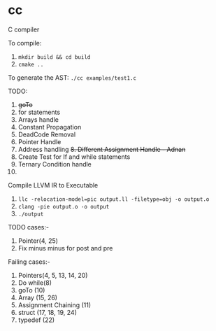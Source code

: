 # cc
C compiler

To compile:
1. `mkdir build && cd build`
2. `cmake ..`

To generate the AST:
`./cc examples/test1.c`

TODO:
1. ~~goTo~~
2. for statements
3. Arrays handle
4. Constant Propagation
5. DeadCode Removal
6. Pointer Handle
7. Address handling
~~8. Different Assignment Handle - Adnan~~
9. Create Test for If and while statements
10. Ternary Condition handle
11. 



Compile LLVM IR to Executable
1. `llc -relocation-model=pic output.ll -filetype=obj -o output.o`
2. `clang -pie output.o -o output`
3. `./output`

TODO cases:-
1. Pointer(4, 25)
2. Fix minus minus for post and pre


Failing cases:-
1. Pointers(4, 5, 13, 14, 20)
2. Do while(8)
3. goTo (10)
4. Array (15, 26)
5. Assignment Chaining (11)
6. struct (17, 18, 19, 24)
7. typedef (22)